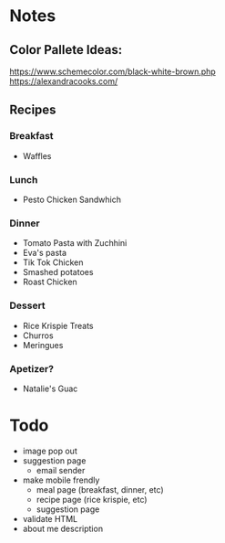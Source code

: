 # Notes
## Color Pallete Ideas: 
https://www.schemecolor.com/black-white-brown.php
https://alexandracooks.com/

## Recipes
### Breakfast
- Waffles

### Lunch
- Pesto Chicken Sandwhich

### Dinner
- Tomato Pasta with Zuchhini
- Eva's pasta
- Tik Tok Chicken
- Smashed potatoes
- Roast Chicken

### Dessert
- Rice Krispie Treats
- Churros
- Meringues

### Apetizer?
- Natalie's Guac

# Todo
- image pop out
- suggestion page
    - email sender
- make mobile frendly
    - meal page (breakfast, dinner, etc)
    - recipe page (rice krispie, etc)
    - suggestion page
- validate HTML
- about me description